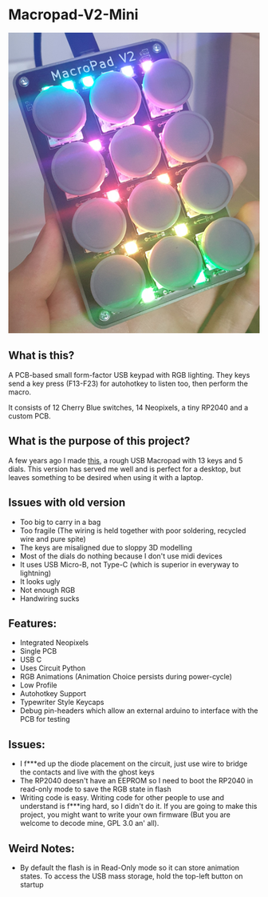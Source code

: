 # Macropad-V2-Mini
![](Pictures/Title.png)
## What is this?
A PCB-based small form-factor USB keypad with RGB lighting. They keys send a key press (F13-F23) for autohotkey to listen too, then perform the macro.

It consists of 12 Cherry Blue switches, 14 Neopixels, a tiny RP2040 and a custom PCB.
## What is the purpose of this project?
A few years ago I made [this](https://github.com/JackMillen/Macropad), a rough USB Macropad with 13 keys and 5 dials. This version has served me well and is perfect for a desktop, but leaves something to be desired when using it with a laptop.
## Issues with old version
- Too big to carry in a bag
- Too fragile (The wiring is held together with poor soldering, recycled wire and pure spite)
- The keys are misaligned due to sloppy 3D modelling
- Most of the dials do nothing because I don't use midi devices
- It uses USB Micro-B, not Type-C (which is superior in everyway to lightning)
- It looks ugly
- Not enough RGB
- Handwiring sucks
## Features:
- Integrated Neopixels
- Single PCB
- USB C
- Uses Circuit Python
- RGB Animations (Animation Choice persists during power-cycle)
- Low Profile
- Autohotkey Support
- Typewriter Style Keycaps
- Debug pin-headers which allow an external arduino to interface with the PCB for testing

## Issues:
- I f***ed up the diode placement on the circuit, just use wire to bridge the contacts and live with the ghost keys
- The RP2040 doesn't have an EEPROM so I need to boot the RP2040 in read-only mode to save the RGB state in flash
- Writing code is easy. Writing code for other people to use and understand is f***ing hard, so I didn't do it. If you are going to make this project, you might want to write your own firmware (But you are welcome to decode mine, GPL 3.0 an' all).

## Weird Notes:
- By default the flash is in Read-Only mode so it can store animation states. To access the USB mass storage, hold the top-left button on startup
